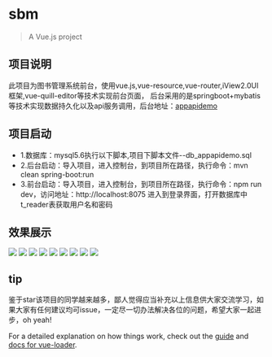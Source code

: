 # sbm

> A Vue.js project

## 项目说明

此项目为图书管理系统前台，使用vue.js,vue-resource,vue-router,iView2.0UI框架,vue-quill-editor等技术实现前台页面，
后台采用的是springboot+mybatis等技术实现数据持久化以及api服务调用，后台地址：[appapidemo](https://github.com/yangyuscript/appapidemo.git)


## 项目启动
- 1.数据库：mysql5.6执行以下脚本,项目下脚本文件--db_appapidemo.sql
- 2.后台启动：导入项目，进入控制台，到项目所在路径，执行命令：mvn clean spring-boot:run
- 3.前台启动：导入项目，进入控制台，到项目所在路径，执行命令：npm run dev，访问地址：http://localhost:8075  进入到登录界面，打开数据库中t_reader表获取用户名和密码


## 效果展示
![](https://github.com/yangyuscript/Vue-iView-demo/blob/master/static/1.png?raw=true)
![](https://github.com/yangyuscript/Vue-iView-demo/blob/master/static/2.png?raw=true)
![](https://github.com/yangyuscript/Vue-iView-demo/blob/master/static/3.png?raw=true)
![](https://github.com/yangyuscript/Vue-iView-demo/blob/master/static/4.png?raw=true)
![](https://github.com/yangyuscript/Vue-iView-demo/blob/master/static/5.png?raw=true)
![](https://github.com/yangyuscript/Vue-iView-demo/blob/master/static/6.png?raw=true)
![](https://github.com/yangyuscript/Vue-iView-demo/blob/master/static/7.png?raw=true)
![](https://github.com/yangyuscript/Vue-iView-demo/blob/master/static/8.png?raw=true)
![](https://github.com/yangyuscript/Vue-iView-demo/blob/master/static/9.png?raw=true)


## tip
鉴于star该项目的同学越来越多，鄙人觉得应当补充以上信息供大家交流学习，如果大家有任何建议均可issue，一定尽一切办法解决各位的问题，希望大家一起进步，oh yeah!

For a detailed explanation on how things work, check out the [guide](http://vuejs-templates.github.io/webpack/) and [docs for vue-loader](http://vuejs.github.io/vue-loader).
